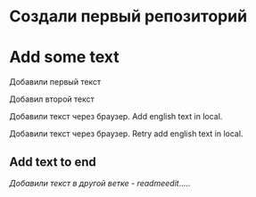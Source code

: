 # Создали первый репозиторий
# Add some text
Добавили первый  текст

Добавил второй текст

Добавили текст через браузер. Add english text in local.

Добавили текст через браузер. Retry add english text in local.

## Add text to end
*Добавили текст в другой ветке - readmeedit*.....